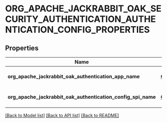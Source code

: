 # ORG_APACHE_JACKRABBIT_OAK_SECURITY_AUTHENTICATION_AUTHENTICATION_CONFIG_PROPERTIES

## Properties
Name | Type | Description | Notes
------------ | ------------- | ------------- | -------------
**org_apache_jackrabbit_oak_authentication_app_name** | [**CONFIG_NODE_PROPERTY_STRING**](configNodePropertyString.md) |  | [optional] [default to null]
**org_apache_jackrabbit_oak_authentication_config_spi_name** | [**CONFIG_NODE_PROPERTY_STRING**](configNodePropertyString.md) |  | [optional] [default to null]

[[Back to Model list]](../README.md#documentation-for-models) [[Back to API list]](../README.md#documentation-for-api-endpoints) [[Back to README]](../README.md)


